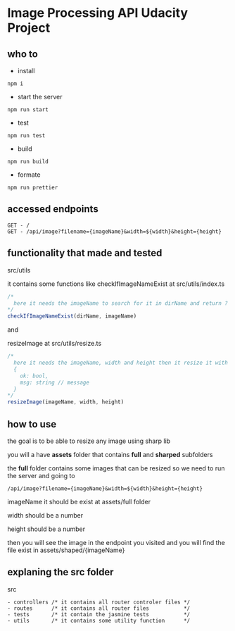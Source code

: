 # Image Processing API Udacity Project

## who to

- install

`npm i`

- start the server

`npm run start`

- test

`npm run test`

- build

`npm run build`

- formate

`npm run prettier`

## accessed endpoints

```
GET - /
GET - /api/image?filename={imageName}&width=${width}&height={height}

```

## functionality that made and tested

src/utils

it contains some functions like
checkIfImageNameExist at src/utils/index.ts

```Javascript
/*
  here it needs the imageName to search for it in dirName and return ? true if found : false if not
*/
checkIfImageNameExist(dirName, imageName)
```

and

resizeImage at src/utils/resize.ts

```Javascript
/*
  here it needs the imageName, width and height then it resize it with sharp library then return
  {
    ok: bool,
    msg: string // message
  }
*/
resizeImage(imageName, width, height)
```

## how to use

the goal is to be able to resize any image using sharp lib

you will a have **assets** folder that contains **full** and **sharped** subfolders

the **full** folder contains some images that can be resized so we need to run the server and going to

```
/api/image?filename={imageName}&width=${width}&height={height}

```

imageName it should be exist at assets/full folder

width should be a number

height should be a number

then you will see the image in the endpoint you visited and you will find the file exist in assets/shaped/{imageName}

## explaning the src folder

src

```
- controllers /* it contains all router controler files */
- routes      /* it contains all router files           */
- tests       /* it contain the jasmine tests           */
- utils       /* it contains some utility function      */
```
